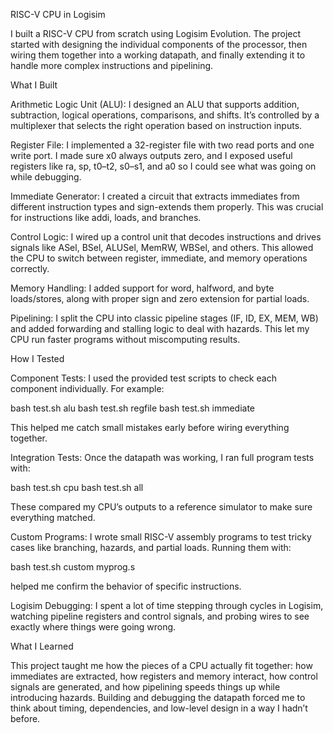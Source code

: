 RISC-V CPU in Logisim

I built a RISC-V CPU from scratch using Logisim Evolution. The project started with designing the individual components of the processor, then wiring them together into a working datapath, and finally extending it to handle more complex instructions and pipelining.

What I Built

Arithmetic Logic Unit (ALU):
I designed an ALU that supports addition, subtraction, logical operations, comparisons, and shifts. It’s controlled by a multiplexer that selects the right operation based on instruction inputs.

Register File:
I implemented a 32-register file with two read ports and one write port. I made sure x0 always outputs zero, and I exposed useful registers like ra, sp, t0–t2, s0–s1, and a0 so I could see what was going on while debugging.

Immediate Generator:
I created a circuit that extracts immediates from different instruction types and sign-extends them properly. This was crucial for instructions like addi, loads, and branches.

Control Logic:
I wired up a control unit that decodes instructions and drives signals like ASel, BSel, ALUSel, MemRW, WBSel, and others. This allowed the CPU to switch between register, immediate, and memory operations correctly.

Memory Handling:
I added support for word, halfword, and byte loads/stores, along with proper sign and zero extension for partial loads.

Pipelining:
I split the CPU into classic pipeline stages (IF, ID, EX, MEM, WB) and added forwarding and stalling logic to deal with hazards. This let my CPU run faster programs without miscomputing results.

How I Tested

Component Tests:
I used the provided test scripts to check each component individually. For example:

bash test.sh alu
bash test.sh regfile
bash test.sh immediate


This helped me catch small mistakes early before wiring everything together.

Integration Tests:
Once the datapath was working, I ran full program tests with:

bash test.sh cpu
bash test.sh all


These compared my CPU’s outputs to a reference simulator to make sure everything matched.

Custom Programs:
I wrote small RISC-V assembly programs to test tricky cases like branching, hazards, and partial loads. Running them with:

bash test.sh custom myprog.s


helped me confirm the behavior of specific instructions.

Logisim Debugging:
I spent a lot of time stepping through cycles in Logisim, watching pipeline registers and control signals, and probing wires to see exactly where things were going wrong.

What I Learned

This project taught me how the pieces of a CPU actually fit together: how immediates are extracted, how registers and memory interact, how control signals are generated, and how pipelining speeds things up while introducing hazards. Building and debugging the datapath forced me to think about timing, dependencies, and low-level design in a way I hadn’t before.
